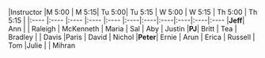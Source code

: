 |Instructor |M 5:00 | M 5:15| Tu 5:00| Tu 5:15 | W 5:00 | W 5:15 | Th 5:00 | Th 5:15 |
|:----    |:----  |:----  |:----  |:---- |:----|:----|:----|:----|:----|:----
|__Jeff__| Ann | | Raleigh | McKenneth | Maria | Sal | Aby | Justin
|__PJ__| Britt  | Tea | Bradley |  | Davis |Paris  | David   | Nichol
|__Peter__| Ernie | Arun | Erica | Russell  | Tom |Julie |   | Mihran
